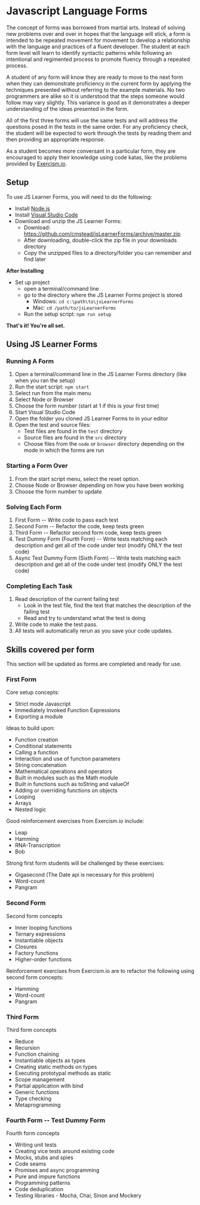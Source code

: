 # Javascript Language Forms #

The concept of forms was borrowed from martial arts. Instead of solving new problems over and over in hopes that the language will stick, a form is intended to be repeated movement for movement to develop a relationship with the language and practices of a fluent developer. The student at each form level will learn to identify syntactic patterns while following an intentional and regimented process to promote fluency through a repeated process.

A student of any form will know they are ready to move to the next form when they can demonstrate proficiency in the current form by applying the techniques presented without referring to the example materials. No two programmers are alike so it is understood that the steps someone would follow may vary slightly. This variance is good as it demonstrates a deeper understanding of the ideas presented in the form.

All of the first three forms will use the same tests and will address the questions posed in the tests in the same order. For any proficiency check, the student will be expected to work through the tests by reading them and then providing an appropriate response.

As a student becomes more conversant in a particular form, they are encouraged to apply their knowledge using code katas, like the problems provided by [Exercism.io](http://exercism.io/).

## Setup ##

To use JS Learner Forms, you will need to do the following:

- Install [Node.js](https://nodejs.org/)
- Install [Visual Studio Code](https://code.visualstudio.com/)
- Download and unzip the JS Learner Forms:
    - Download: https://github.com/cmstead/jsLearnerForms/archive/master.zip
    - After downloading, double-click the zip file in your downloads directory
    - Copy the unzipped files to a directory/folder you can remember and find later

**After Installing**

- Set up project
    - open a terminal/command line
    - go to the directory where the JS Learner Forms project is stored
        - Windows: `cd c:\path\to\jsLearnerForms`
        - Mac: `cd /path/to/jsLearnerForms`
    - Run the setup script: `npm run setup`

**That's it! You're all set.**

## Using JS Learner Forms ##

### Running A Form ###

1. Open a terminal/command line in the JS Learner Forms directory (like when you ran the setup)
2. Run the start script: `npm start`
3. Select run from the main menu
4. Select Node or Browser
5. Choose the form number (start at 1 if this is your first time)
6. Start Visual Studio Code
7. Open the folder you cloned JS Learner Forms to in your editor
8. Open the test and source files:
    - Test files are found in the `test` directory
    - Source files are found in the `src` directory
    - Choose files from the `node` or `browser` directory depending on the mode in which the forms are run

### Starting a Form Over ###

1. From the start script menu, select the reset option.
2. Choose Node or Browser depending on how you have been working
3. Choose the form number to update

### Solving Each Form ###

1. First Form -- Write code to pass each test
2. Second Form -- Refactor the code, keep tests green
3. Third Form -- Refactor second form code, keep tests green
4. Test Dummy Form (Fourth Form) -- Write tests matching each description and get all of the code under test (modify ONLY the test code)
6. Async Test Dummy Form (Sixth Form) -- Write tests matching each description and get all of the code under test (modify ONLY the test code)

### Completing Each Task ###

1. Read description of the current failing test
    - Look in the test file, find the text that matches the description of the failing test
    - Read and try to understand what the test is doing
2. Write code to make the test pass.
3. All tests will automatically rerun as you save your code updates.

## Skills covered per form ##

This section will be updated as forms are completed and ready for use.

### First Form ###

Core setup concepts:

- Strict mode Javascript
- Immediately Invoked Function Expressions
- Exporting a module

Ideas to build upon:

- Function creation
- Conditional statements
- Calling a function
- Interaction and use of function parameters
- String concatenation
- Mathematical operations and operators
- Built in modules such as the Math module
- Built in functions such as toString and valueOf
- Adding or overriding functions on objects
- Looping
- Arrays
- Nested logic

Good reinforcement exercises from Exercism.io include:

- Leap
- Hamming
- RNA-Transcription
- Bob

Strong first form students will be challenged by these exercises:

- Gigasecond (The Date api is necessary for this problem)
- Word-count
- Pangram

### Second Form

Second form concepts

- Inner looping functions
- Ternary expressions
- Instantiable objects
- Closures
- Factory functions
- Higher-order functions

Reinforcement exercises from Exercism.io are to refactor the following using second form concepts:

- Hamming
- Word-count
- Pangram

### Third Form

Third form concepts

- Reduce
- Recursion
- Function chaining
- Instantiable objects as types
- Creating static methods on types
- Executing prototypal methods as static
- Scope management
- Partial application with bind
- Generic functions
- Type checking
- Metaprogramming

### Fourth Form -- Test Dummy Form

Fourth form concepts

- Writing unit tests
- Creating vice tests around existing code
- Mocks, stubs and spies
- Code seams
- Promises and async programming
- Pure and impure functions
- Programming patterns
- Code deduplication
- Testing libraries - Mocha, Chai, Sinon and Mockery
